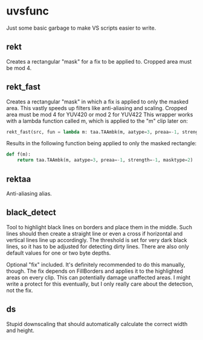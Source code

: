 # uvsfunc

Just some basic garbage to make VS scripts easier to write.

## rekt

Creates a rectangular "mask" for a fix to be applied to.  Cropped area must be mod 4.

## rekt_fast

Creates a rectangular "mask" in which a fix is applied to only the masked area.  This vastly speeds up filters like anti-aliasing and scaling.
Cropped area must be mod 4 for YUV420 or mod 2 for YUV422
This wrapper works with a lambda function called m, which is applied to the "m" clip later on:
```python
rekt_fast(src, fun = lambda m: taa.TAAmbk(m, aatype=3, preaa=-1, strength=-1, masktype=2), left=2, right=8, top=10, bottom=2)
```
Results in the following function being applied to only the masked rectangle:
```python
def f(m):
    return taa.TAAmbk(m, aatype=3, preaa=-1, strength=-1, masktype=2)
```
## rektaa

Anti-aliasing alias.

## black_detect

Tool to highlight black lines on borders and place them in the middle. Such lines should then create a straight line or even a cross if horizontal and vertical lines line up accordingly.
The threshold is set for very dark black lines, so it has to be adjusted for detecting dirty lines.  There are also only default values for one or two byte depths.

Optional "fix" included.  It's definitely recommended to do this manually, though.
The fix depends on FillBorders and applies it to the highlighted areas on every clip.  This can potentially damage unaffected areas.
I might write a protect for this eventually, but I only really care about the detection, not the fix.


## ds

Stupid downscaling that should automatically calculate the correct width and height.